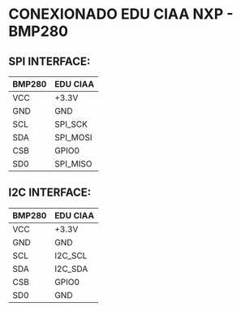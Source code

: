 # CONEXIONADO EDU CIAA NXP - BMP280

## SPI INTERFACE:

| BMP280   |  EDU CIAA   |
|----------| ----------- |
|   VCC    |	+3.3V	 |
|   GND    |	GND	 |
|   SCL    |	SPI_SCK	 |
|   SDA    |	SPI_MOSI |
|   CSB    |	GPIO0	 |
|   SD0    |	SPI_MISO |


## I2C INTERFACE:

| BMP280   |  EDU CIAA   |
|----------| ----------- |
|   VCC    |	+3.3V	 |
|   GND    |	GND	 |
|   SCL    |	I2C_SCL	 |
|   SDA    |	I2C_SDA  |
|   CSB    |	GPIO0	 |
|   SD0    |	GND 	 |

